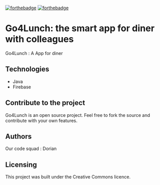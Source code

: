 [![forthebadge](https://forthebadge.com/images/badges/built-for-android.svg)](https://forthebadge.com) [![forthebadge](https://forthebadge.com/images/badges/made-with-java.svg)](https://forthebadge.com) 

# Go4Lunch: the smart app for diner with colleagues

Go4Lunch : A App for diner 

## Technologies
- Java 
- Firebase 

## Contribute to the project

Go4Lunch is an open source project. Feel free to fork the source and contribute with your own features.

## Authors

Our code squad : Dorian 

## Licensing

This project was built under the Creative Commons licence.